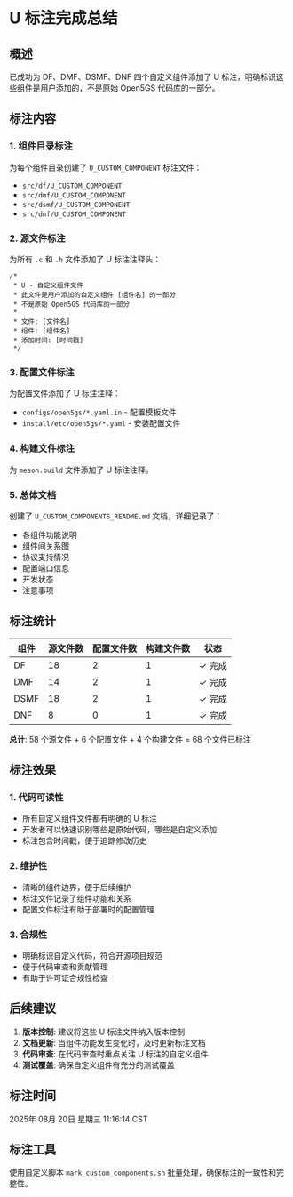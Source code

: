 # U 标注完成总结

## 概述
已成功为 DF、DMF、DSMF、DNF 四个自定义组件添加了 U 标注，明确标识这些组件是用户添加的，不是原始 Open5GS 代码库的一部分。

## 标注内容

### 1. 组件目录标注
为每个组件目录创建了 `U_CUSTOM_COMPONENT` 标注文件：
- `src/df/U_CUSTOM_COMPONENT`
- `src/dmf/U_CUSTOM_COMPONENT`
- `src/dsmf/U_CUSTOM_COMPONENT`
- `src/dnf/U_CUSTOM_COMPONENT`

### 2. 源文件标注
为所有 `.c` 和 `.h` 文件添加了 U 标注注释头：
```
/*
 * U - 自定义组件文件
 * 此文件是用户添加的自定义组件 [组件名] 的一部分
 * 不是原始 Open5GS 代码库的一部分
 * 
 * 文件: [文件名]
 * 组件: [组件名]
 * 添加时间: [时间戳]
 */
```

### 3. 配置文件标注
为配置文件添加了 U 标注注释：
- `configs/open5gs/*.yaml.in` - 配置模板文件
- `install/etc/open5gs/*.yaml` - 安装配置文件

### 4. 构建文件标注
为 `meson.build` 文件添加了 U 标注注释。

### 5. 总体文档
创建了 `U_CUSTOM_COMPONENTS_README.md` 文档，详细记录了：
- 各组件功能说明
- 组件间关系图
- 协议支持情况
- 配置端口信息
- 开发状态
- 注意事项

## 标注统计

| 组件 | 源文件数 | 配置文件数 | 构建文件数 | 状态 |
|------|----------|------------|------------|------|
| DF   | 18       | 2          | 1          | ✓ 完成 |
| DMF  | 14       | 2          | 1          | ✓ 完成 |
| DSMF | 18       | 2          | 1          | ✓ 完成 |
| DNF  | 8        | 0          | 1          | ✓ 完成 |

**总计**: 58 个源文件 + 6 个配置文件 + 4 个构建文件 = 68 个文件已标注

## 标注效果

### 1. 代码可读性
- 所有自定义组件文件都有明确的 U 标注
- 开发者可以快速识别哪些是原始代码，哪些是自定义添加
- 标注包含时间戳，便于追踪修改历史

### 2. 维护性
- 清晰的组件边界，便于后续维护
- 标注文件记录了组件功能和关系
- 配置文件标注有助于部署时的配置管理

### 3. 合规性
- 明确标识自定义代码，符合开源项目规范
- 便于代码审查和贡献管理
- 有助于许可证合规性检查

## 后续建议

1. **版本控制**: 建议将这些 U 标注文件纳入版本控制
2. **文档更新**: 当组件功能发生变化时，及时更新标注文档
3. **代码审查**: 在代码审查时重点关注 U 标注的自定义组件
4. **测试覆盖**: 确保自定义组件有充分的测试覆盖

## 标注时间
2025年 08月 20日 星期三 11:16:14 CST

## 标注工具
使用自定义脚本 `mark_custom_components.sh` 批量处理，确保标注的一致性和完整性。
